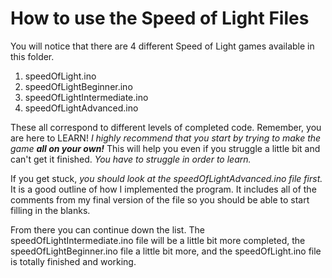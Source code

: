 # How to use the Speed of Light Files
You will notice that there are 4 different Speed of Light games available in this folder.
1) speedOfLight.ino
2) speedOfLightBeginner.ino
3) speedOfLightIntermediate.ino
4) speedOfLightAdvanced.ino

These all correspond to different levels of completed code. Remember, you are here to LEARN! *I highly recommend that you start by trying to make the game **all on your own!*** This will help you even if you struggle a little bit and can't get it finished. *You have to struggle in order to learn.*

If you get stuck, *you should look at the speedOfLightAdvanced.ino file first.* It is a good outline of how I implemented the program. It includes all of the comments from my final version of the file so you should be able to start filling in the blanks.

From there you can continue down the list. The speedOfLightIntermediate.ino file will be a little bit more completed, the speedOfLightBeginner.ino file a little bit more, and the speedOfLight.ino file is totally finished and working.
